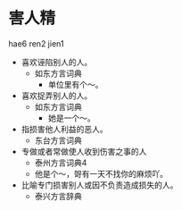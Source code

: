 # 害人精
hae6 ren2 jien1
+ 喜欢诬陷别人的人。
  * 如东方言词典
    - 单位里有个～。
+ 喜欢捉弄别人的人。
  * 如东方言词典
    - 她是一个～。
+ 指损害他人利益的恶人。
  * 东台方言词典
+ 专做或者常做使人收到伤害之事的人
  * 泰州方言词典4
  - 他是个～，哿有一天不找你的麻烦吖。
+ 比喻专门损害别人或因不负责造成损失的人。
  * 泰兴方言辞典
